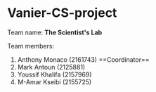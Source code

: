 # Vanier-CS-project

Team name: **The Scientist's Lab**

Team members:
1. Anthony Monaco (2161743) ==Coordinator==
2. Mark Antoun (2125881) 
3. Youssif Khalifa (2157969)
4. M-Amar Kseibi (2155725)
 
 
 
